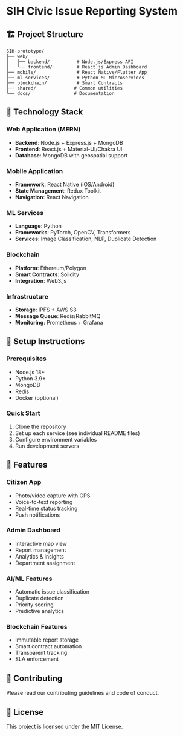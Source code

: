 # SIH Civic Issue Reporting System

## 🏗️ Project Structure

```
SIH-prototype/
├── web/
│   ├── backend/          # Node.js/Express API
│   └── frontend/         # React.js Admin Dashboard
├── mobile/               # React Native/Flutter App
├── ml-services/          # Python ML Microservices
├── blockchain/           # Smart Contracts
├── shared/              # Common utilities
└── docs/                # Documentation
```

## 🚀 Technology Stack

### Web Application (MERN)
- **Backend**: Node.js + Express.js + MongoDB
- **Frontend**: React.js + Material-UI/Chakra UI
- **Database**: MongoDB with geospatial support

### Mobile Application
- **Framework**: React Native (iOS/Android)
- **State Management**: Redux Toolkit
- **Navigation**: React Navigation

### ML Services
- **Language**: Python
- **Frameworks**: PyTorch, OpenCV, Transformers
- **Services**: Image Classification, NLP, Duplicate Detection

### Blockchain
- **Platform**: Ethereum/Polygon
- **Smart Contracts**: Solidity
- **Integration**: Web3.js

### Infrastructure
- **Storage**: IPFS + AWS S3
- **Message Queue**: Redis/RabbitMQ
- **Monitoring**: Prometheus + Grafana

## 🔧 Setup Instructions

### Prerequisites
- Node.js 18+
- Python 3.9+
- MongoDB
- Redis
- Docker (optional)

### Quick Start
1. Clone the repository
2. Set up each service (see individual README files)
3. Configure environment variables
4. Run development servers

## 📱 Features

### Citizen App
- Photo/video capture with GPS
- Voice-to-text reporting
- Real-time status tracking
- Push notifications

### Admin Dashboard
- Interactive map view
- Report management
- Analytics & insights
- Department assignment

### AI/ML Features
- Automatic issue classification
- Duplicate detection
- Priority scoring
- Predictive analytics

### Blockchain Features
- Immutable report storage
- Smart contract automation
- Transparent tracking
- SLA enforcement

## 🤝 Contributing
Please read our contributing guidelines and code of conduct.

## 📄 License
This project is licensed under the MIT License.

